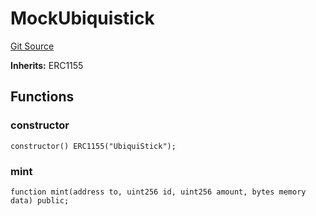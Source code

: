 # MockUbiquistick
[Git Source](https://github.com/ubiquity/ubiquity-dollar/blob/45e53ee37d9a8440a7cebde4e1d8182112836cab/src/dollar/mocks/MockUbiquistick.sol)

**Inherits:**
ERC1155


## Functions
### constructor


```solidity
constructor() ERC1155("UbiquiStick");
```

### mint


```solidity
function mint(address to, uint256 id, uint256 amount, bytes memory data) public;
```

